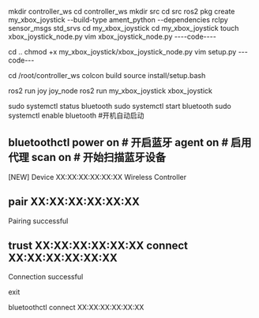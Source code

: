 mkdir controller_ws
cd controller_ws
mkdir src
cd src
ros2 pkg create my_xbox_joystick --build-type ament_python --dependencies rclpy sensor_msgs std_srvs
cd my_xbox_joystick
cd my_xbox_joystick
touch xbox_joystick_node.py
vim xbox_joystick_node.py
----code----

cd ..
chmod +x my_xbox_joystick/xbox_joystick_node.py
vim setup.py
---code---

cd /root/controller_ws
colcon build
source install/setup.bash

ros2 run joy joy_node
ros2 run my_xbox_joystick xbox_joystick




sudo systemctl status bluetooth
sudo systemctl start bluetooth
sudo systemctl enable bluetooth #开机自动启动

bluetoothctl
power on          # 开启蓝牙
agent on          # 启用代理
scan on           # 开始扫描蓝牙设备
---
[NEW] Device XX:XX:XX:XX:XX:XX Wireless Controller

pair XX:XX:XX:XX:XX:XX
---
Pairing successful

trust XX:XX:XX:XX:XX:XX
connect XX:XX:XX:XX:XX:XX
---
Connection successful

exit

bluetoothctl connect XX:XX:XX:XX:XX:XX
